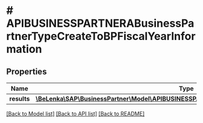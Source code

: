 # # APIBUSINESSPARTNERABusinessPartnerTypeCreateToBPFiscalYearInformation

## Properties

Name | Type | Description | Notes
------------ | ------------- | ------------- | -------------
**results** | [**\BeLenka\SAP\BusinessPartner\Model\APIBUSINESSPARTNERABPFiscalYearInformationTypeCreate[]**](APIBUSINESSPARTNERABPFiscalYearInformationTypeCreate.md) |  | [optional]

[[Back to Model list]](../../README.md#models) [[Back to API list]](../../README.md#endpoints) [[Back to README]](../../README.md)
